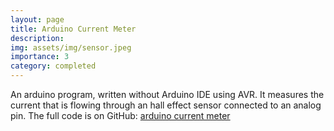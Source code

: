 ```yaml
---
layout: page
title: Arduino Current Meter
description: 
img: assets/img/sensor.jpeg
importance: 3
category: completed
---
```

An arduino program, written without Arduino IDE using AVR.
It measures the current that is flowing through an hall effect sensor connected to an analog pin.
The full code is on GitHub: [arduino current meter](https://github.com/cristiandiiorio/arduino-power-meter)
